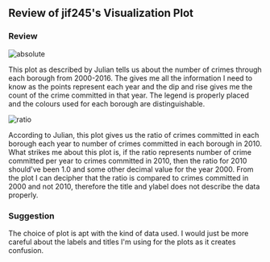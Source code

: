 ## Review of jif245's Visualization Plot

### Review

![](https://github.com/gauravcusp/PUI2017_gb1877/blob/master/HW9_gb1877/absolute_crime.png "absolute")

This plot as described by Julian tells us about the number of crimes through each borough from 2000-2016. The gives me all the information I need to know as the points represent each year and the dip and rise gives me the count of the crime committed in that year. The legend is properly placed and the colours used for each borough are distinguishable. 

![](https://github.com/gauravcusp/PUI2017_gb1877/blob/master/HW9_gb1877/ratio_crime.png "ratio")

According to Julian, this plot gives us the ratio of crimes committed in each borough each year to number of crimes committed in each borough in 2010. What strikes me about this plot is, if the ratio represents number of crime committed per year to crimes committed in 2010, then the ratio for 2010 should've been 1.0 and some other decimal value for the year 2000. From the plot I can decipher that the ratio is compared to crimes committed in 2000 and not 2010, therefore the title and ylabel does not describe the data properly.

### Suggestion

The choice of plot is apt with the kind of data used. I would just be more careful about the labels and titles I'm using for the plots as it creates confusion.
